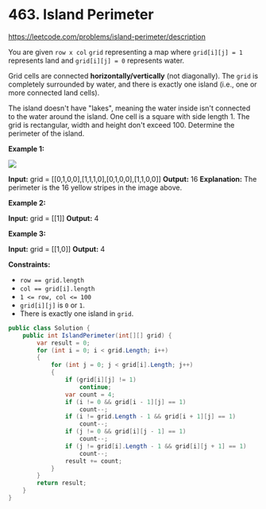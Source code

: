 # 463. Island Perimeter
https://leetcode.com/problems/island-perimeter/description

You are given `row x col` `grid` representing a map where `grid[i][j] = 1` represents land and `grid[i][j] = 0` represents water.

Grid cells are connected **horizontally/vertically** (not diagonally). The `grid` is completely surrounded by water, and there is exactly one island (i.e., one or more connected land cells).

The island doesn't have "lakes", meaning the water inside isn't connected to the water around the island. One cell is a square with side length 1. The grid is rectangular, width and height don't exceed 100. Determine the perimeter of the island.

**Example 1:**

![](https://assets.leetcode.com/uploads/2018/10/12/island.png)

**Input:** grid = \[\[0,1,0,0\],\[1,1,1,0\],\[0,1,0,0\],\[1,1,0,0\]\]
**Output:** 16
**Explanation:** The perimeter is the 16 yellow stripes in the image above.

**Example 2:**

**Input:** grid = \[\[1\]\]
**Output:** 4

**Example 3:**

**Input:** grid = \[\[1,0\]\]
**Output:** 4

**Constraints:**

*   `row == grid.length`
*   `col == grid[i].length`
*   `1 <= row, col <= 100`
*   `grid[i][j]` is `0` or `1`.
*   There is exactly one island in `grid`.

```csharp
public class Solution {
    public int IslandPerimeter(int[][] grid) {
        var result = 0;
        for (int i = 0; i < grid.Length; i++)
        {
            for (int j = 0; j < grid[i].Length; j++)
            {
                if (grid[i][j] != 1)
                    continue;
                var count = 4;
                if (i != 0 && grid[i - 1][j] == 1)
                    count--;
                if (i != grid.Length - 1 && grid[i + 1][j] == 1)
                    count--;
                if (j != 0 && grid[i][j - 1] == 1)
                    count--;
                if (j != grid[i].Length - 1 && grid[i][j + 1] == 1)
                    count--;
                result += count;
            }
        }
        return result;
    }
}
```